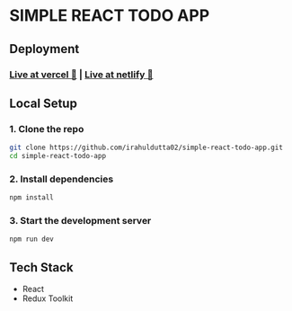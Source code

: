 # SIMPLE REACT TODO APP

## Deployment

### [Live at vercel 🔗](https://simple-react-todo-app-rdtech2002.vercel.app/) |  [Live at netlify 🔗](https://simple-react-todo-app-irahuldutta02.netlify.app/)

## Local Setup

### 1. Clone the repo 
```bash
git clone https://github.com/irahuldutta02/simple-react-todo-app.git
cd simple-react-todo-app
```
### 2. Install dependencies

```bash
npm install
```
### 3. Start the development server

```bash
npm run dev
```

## Tech Stack

- React
- Redux Toolkit